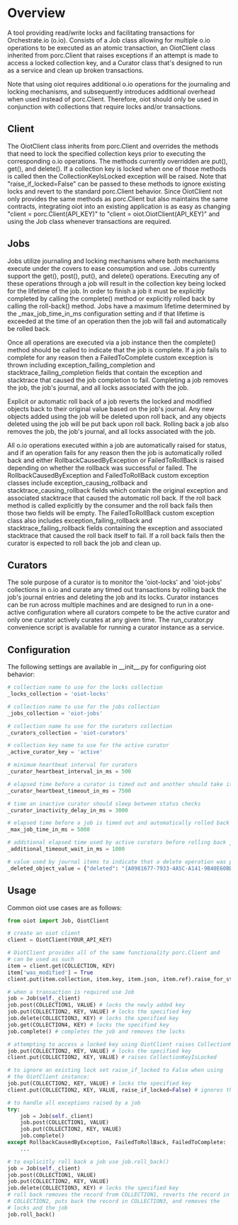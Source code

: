 # Overview 

A tool providing read/write locks and facilitating transactions for Orchestrate.io (o.io). Consists of a Job class allowing for multiple o.io operations to be executed as an atomic transaction, an OiotClient class inherited from porc.Client that raises exceptions if an attempt is made to access a locked collection key, and a Curator class that's designed to run as a service and clean up broken transactions.

Note that using oiot requires additional o.io operations for the journaling and locking mechanisms, and subsequently introduces additional overhead when used instead of porc.Client. Therefore, oiot should only be used in conjunction with collections that require locks and/or transactions.

## Client

The OiotClient class inherits from porc.Client and overrides the methods that need to lock the specified collection keys prior to executing the corresponding o.io operations. The methods currently overridden are put(), get(), and delete(). If a collection key is locked when one of those methods is called then the CollectionKeyIsLocked exception will be raised. Note that "raise_if_locked=False" can be passed to these methods to ignore existing locks and revert to the standard porc.Client behavior. Since OiotClient not only provides the same methods as porc.Client but also maintains the same contracts, integrating oiot into an existing application is as easy as changing "client = porc.Client(API_KEY)" to "client = oiot.OiotClient(API_KEY)" and using the Job class whenever transactions are required.

## Jobs

Jobs utilize journaling and locking mechanisms where both mechanisms execute under the covers to ease consumption and use. Jobs currently support the get(), post(), put(), and delete() operations. Executing any of these operations through a job will result in the collection key being locked for the lifetime of the job. In order to finish a job it must be explicitly completed by calling the complete() method or explicitly rolled back by calling the roll-back() method. Jobs have a maximum lifetime determined by the _max_job_time_in_ms configuration setting and if that lifetime is exceeded at the time of an operation then the job will fail and automatically be rolled back.

Once all operations are executed via a job instance then the complete() method should be called to indicate that the job is complete. If a job fails to complete for any reason then a FailedToComplete custom exception is thrown including exception_failing_completion and stacktrace_failing_completion fields that contain the exception and stacktrace that caused the job completion to fail. Completing a job removes the job, the job's journal, and all locks associated with the job. 

Explicit or automatic roll back of a job reverts the locked and modified objects back to their original value based on the job's journal. Any new objects added using the job will be deleted upon roll back, and any objects deleted using the job will be put back upon roll back. Rolling back a job also removes the job, the job's journal, and all locks associated with the job. 

All o.io operations executed within a job are automatically raised for status, and if an operation fails for any reason then the job is automatically rolled back and either RollbackCausedByException or FailedToRollBack is raised depending on whether the rollback was successful or failed. The RollbackCausedByException and FailedToRollBack custom exception classes include exception_causing_rollback and stacktrace_causing_rollback fields which contain the original exception and associated stacktrace that caused the automatic roll back. If the roll back method is called explicitly by the consumer and the roll back fails then those two fields will be empty. The FailedToRollBack custom exception class also includes exception_failing_rollback and stacktrace_failing_rollback fields containing the exception and associated stacktrace that caused the roll back itself to fail. If a roll back fails then the curator is expected to roll back the job and clean up. 

## Curators

The sole purpose of a curator is to monitor the 'oiot-locks' and 'oiot-jobs' collections in o.io and curate any timed out transactions by rolling back the job's journal entries and deleting the job and its locks. Curator instances can be run across multiple machines and are designed to run in a one-active configuration where all curators compete to be the active curator and only one curator actively curates at any given time. The run_curator.py convenience script is available for running a curator instance as a service.

## Configuration

The following settings are available in \_\_init\_\_.py for configuring oiot behavior:

```python
# collection name to use for the locks collection
_locks_collection = 'oiot-locks'

# collection name to use for the jobs collection
_jobs_collection = 'oiot-jobs'

# collection name to use for the curators collection
_curators_collection = 'oiot-curators'

# collection key name to use for the active curator
_active_curator_key = 'active'

# minimum heartbeat interval for curators
_curator_heartbeat_interval_in_ms = 500

# elapsed time before a curator is timed out and another should take its place
_curator_heartbeat_timeout_in_ms = 7500

# time an inactive curator should sleep between status checks
_curator_inactivity_delay_in_ms = 3000

# elapsed time before a job is timed out and automatically rolled back
_max_job_time_in_ms = 5000

# additional elapsed time used by active curators before rolling back jobs
_additional_timeout_wait_in_ms = 1000

# value used by journal items to indicate that a delete operation was performed
_deleted_object_value = {"deleted": "{A0981677-7933-4A5C-A141-9B40E60BD411}"}
```

## Usage

Common oiot use cases are as follows:

```python
from oiot import Job, OiotClient

# create an oiot client
client = OiotClient(YOUR_API_KEY)

# OiotClient provides all of the same functionality porc.Client and
# can be used as such
item = client.get(COLLECTION, KEY)
item['was_modified'] = True
client.put(item.collection, item.key, item.json, item.ref).raise_for_status()

# when a transaction is required use Job
job = Job(self._client)
job.post(COLLECTION1, VALUE) # locks the newly added key
job.put(COLLECTION2, KEY, VALUE) # locks the specified key
job.delete(COLLECTION3, KEY) # locks the specified key
job.get(COLLECTION4, KEY) # locks the specified key
job.complete() # completes the job and removes the locks

# attempting to access a locked key using OiotClient raises CollectionKeyIsLocked
job.put(COLLECTION2, KEY, VALUE) # locks the specified key
client.put(COLLECTION2, KEY, VALUE) # raises CollectionKeyIsLocked

# to ignore an existing lock set raise_if_locked to False when using 
# the OiotClient instance:
job.put(COLLECTION2, KEY, VALUE) # locks the specified key
client.put(COLLECTION2, KEY, VALUE, raise_if_locked=False) # ignores the lock

# to handle all exceptions raised by a job
try:
    job = Job(self._client)
    job.post(COLLECTION1, VALUE)
    job.put(COLLECTION2, KEY, VALUE)
    job.complete()
except RollbackCausedByException, FailedToRollBack, FailedToComplete: 
    ...

# to explicitly roll back a job use job.roll_back()
job = Job(self._client)
job.post(COLLECTION1, VALUE)
job.put(COLLECTION2, KEY, VALUE)
job.delete(COLLECTION3, KEY) # locks the specified key
# roll back removes the record from COLLECTION1, reverts the record in 
# COLLECTION2, puts back the record in COLLECTION3, and removes the 
# locks and the job
job.roll_back()
